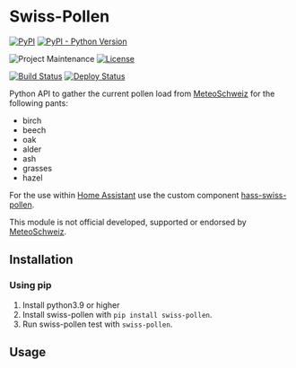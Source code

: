 # Swiss-Pollen
[![PyPI][pypi-shield]][pypi]
[![PyPI - Python Version][pypi-python-version-shield]][pypi]

![Project Maintenance][maintenance-shield]
[![License][license-shield]][license]

[![Build Status][build-status-shield]][build-status]
[![Deploy Status][deploy-status-shield]][deploy-status]

Python API to gather the current pollen load from [MeteoSchweiz][MeteoSchweiz] for the following pants:
* birch
* beech
* oak
* alder
* ash
* grasses
* hazel

For the use within [Home Assistant][home-assistant] use the custom component [hass-swiss-pollen][hass-swiss-pollen].

This module is not official developed, supported or endorsed by [MeteoSchweiz][MeteoSchweiz].

## Installation
### Using pip
1. Install python3.9 or higher
1. Install swiss-pollen with ```pip install swiss-pollen```.
1. Run swiss-pollen test with ```swiss-pollen```.

## Usage

[maintenance-shield]: https://img.shields.io/maintenance/yes/2025.svg
[license-shield]: https://img.shields.io/github/license/frimtec/swiss-pollen.svg
[license]: https://opensource.org/licenses/Apache-2.0
[pypi-shield]: https://img.shields.io/pypi/v/swiss-pollen.svg 
[pypi-python-version-shield]: https://img.shields.io/pypi/pyversions/swiss-pollen.svg 
[pypi]: https://pypi.org/project/swiss-pollen/
[pypi-files]: https://pypi.org/project/swiss-pollen/#files
[build-status-shield]: https://github.com/frimtec/swiss-pollen/workflows/Build/badge.svg
[build-status]: https://github.com/frimtec/swiss-pollen/actions?query=workflow%3ABuild
[deploy-status-shield]: https://github.com/frimtec/swiss-pollen/workflows/Deploy%20release/badge.svg
[deploy-status]: https://github.com/frimtec/swiss-pollen/actions?query=workflow%3A%22Deploy+release%22
[home-assistant]: https://www.home-assistant.io/
[MeteoSchweiz]: https://www.meteoschweiz.admin.ch/service-und-publikationen/applikationen/pollenprognose.html
[hass-swiss-pollen]: https://github.com/frimtec/hass-swiss-pollen
